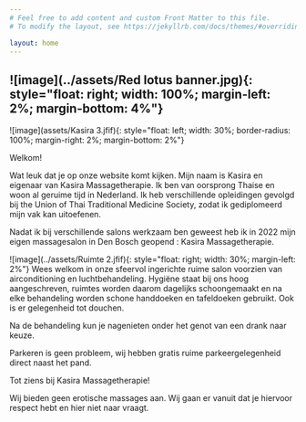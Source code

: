 ```yaml
---
# Feel free to add content and custom Front Matter to this file.
# To modify the layout, see https://jekyllrb.com/docs/themes/#overriding-theme-defaults

layout: home
---
```


![image](../assets/Red lotus banner.jpg){: style="float: right; width: 100%; margin-left: 2%; margin-bottom: 4%"}
---

![image](assets/Kasira 3.jfif){: style="float: left; width: 30%; border-radius: 100%; margin-right: 2%; margin-bottom: 2%"} 

Welkom!

 

Wat leuk dat je op onze website komt kijken. Mijn naam is Kasira en eigenaar van Kasira Massagetherapie. Ik ben van oorsprong Thaise en woon al geruime tijd in Nederland. Ik heb verschillende opleidingen gevolgd bij the Union of Thai Traditional Medicine Society, zodat ik gediplomeerd mijn vak kan uitoefenen.

 

Nadat ik bij verschillende salons werkzaam ben geweest heb ik in 2022 mijn eigen massagesalon in Den Bosch geopend : Kasira Massagetherapie.


  
![image](../assets/Ruimte 2.jfif){: style="float: right; width: 30%; margin-left: 2%"}
Wees welkom in onze sfeervol ingerichte ruime salon voorzien van airconditioning en luchtbehandeling. Hygiëne staat bij ons hoog aangeschreven, ruimtes worden daarom dagelijks schoongemaakt en na elke behandeling worden schone handdoeken en tafeldoeken gebruikt. Ook is er gelegenheid tot douchen.

Na de behandeling kun je nagenieten onder het genot van een drank naar keuze.

Parkeren is geen probleem, wij hebben gratis ruime parkeergelegenheid direct naast het pand. 

 

Tot ziens bij Kasira Massagetherapie!  

 
 

Wij bieden geen erotische massages aan. Wij gaan er vanuit dat je hiervoor respect hebt en hier niet naar vraagt.

<div class="salonized-booking" data-company="yuxfdDQNtyh2fTTnntue1pWB" data-color="#fc1d33" data-language="nl" data-position="right" data-outline="shadow"></div><script src="https://static-widget.salonized.com/loader.js"></script>